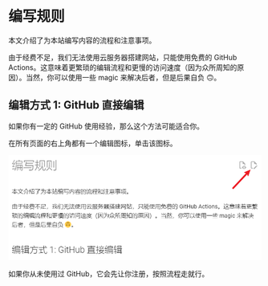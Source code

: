 # 编写规则

本文介绍了为本站编写内容的流程和注意事项。

由于经费不足，我们无法使用云服务器搭建网站，只能使用免费的 GitHub Actions。这意味着更繁琐的编辑流程和更慢的访问速度（因为众所周知的原因）。当然，你可以使用一些 magic 来解决后者，但是后果自负 :upside_down_face:。

## 编辑方式 1: GitHub 直接编辑

如果你有一定的 GitHub 使用经验，那么这个方法可能适合你。

在所有页面的右上角都有一个编辑图标，单击该图标。

![content active edit](img/content-active-edit.png)

如果你从未使用过 GitHub，它会先让你注册，按照流程走就行。